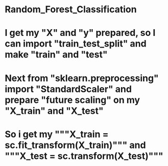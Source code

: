 # Random_Forest_Classification
# I get my "X" and "y" prepared, so I can import "train_test_split" and make "train" and "test" 
# Next from "sklearn.preprocessing" import "StandardScaler" and prepare "future scaling" on my "X_train" and "X_test"
# So i get my """X_train = sc.fit_transform(X_train)""" and """X_test = sc.transform(X_test)"""
